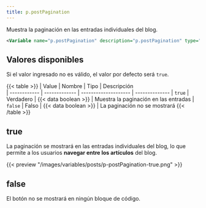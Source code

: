 ```yaml
---
title: p.postPagination
---
```


Muestra la paginación en las entradas individuales del blog.

```xml
<Variable name="p.postPagination" description="p.postPagination" type="string" value="true"/>
```

## Valores disponibles

Si el valor ingresado no es válido, el valor por defecto será `true`.

{{< table >}}
| Value        | Nombre        | Tipo                 | Descripción   
| ------------ | ------------- | -------------------- | --------------
| `true`       | Verdadero     | {{< data boolean >}} | Muestra la paginación en las entradas
| `false`      | Falso         | {{< data boolean >}} | La paginación no se mostrará
{{< /table >}}


## true

La paginación se mostrará en las entradas individuales del blog, lo que permite a los usuarios **navegar entre los artículos** del blog.

{{< preview "/images/variables/posts/p-postPagination-true.png" >}}

## false

El botón no se mostrará en ningún bloque de código.
